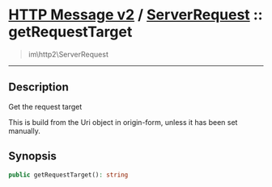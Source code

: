 # [HTTP Message v2](http2.md) / [ServerRequest](http2-ServerRequest.md) :: getRequestTarget
 > im\http2\ServerRequest
____

## Description
Get the request target

This is build from the Uri object in origin-form, unless it has been set manually.

## Synopsis
```php
public getRequestTarget(): string
```

